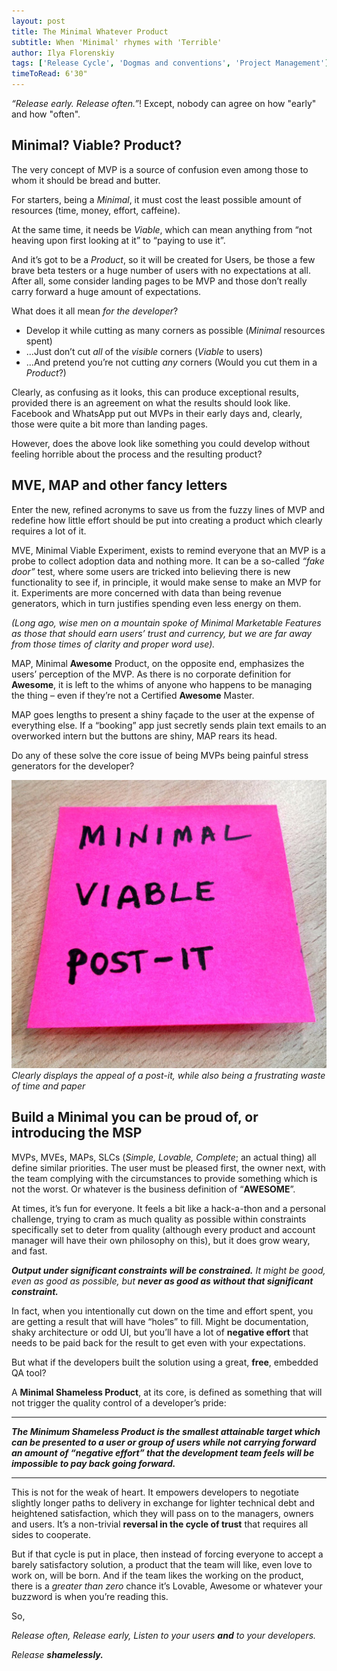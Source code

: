```yaml
---
layout: post
title: The Minimal Whatever Product
subtitle: When 'Minimal' rhymes with 'Terrible'
author: Ilya Florenskiy
tags: ['Release Cycle', 'Dogmas and conventions', 'Project Management']
timeToRead: 6'30"
---
```

_“Release early. Release often.”_! Except, nobody can agree on how "early" and how "often".

## Minimal? Viable? Product?
The very concept of MVP is a source of confusion even among those to whom it should be bread and butter.  

For starters, being a _Minimal_, it must cost the least possible amount of resources (time, money, effort, caffeine).  

At the same time, it needs be _Viable_, which can mean anything from “not heaving upon first looking at it” to “paying to use it”. 

And it’s got to be a _Product_, so it will be created for Users, be those a few brave beta testers or a huge number of users with no expectations at all. After all, some consider landing pages to be MVP and those don’t really carry forward a huge amount of expectations. 

What does it all mean _for the developer_?

- Develop it while cutting as many corners as possible (_Minimal_ resources spent) 
- ...Just don’t cut _all_ of the _visible_ corners (_Viable_ to users) 
- ...And pretend you’re not cutting _any_ corners (Would you cut them in a _Product_?) 

Clearly, as confusing as it looks, this can produce exceptional results, provided there is an agreement on what the results should look like. Facebook and WhatsApp put out MVPs in their early days and, clearly, those were quite a bit more than landing pages. 

However, does the above look like something you could develop without feeling horrible about the process and the resulting product? 

## MVE, MAP and other fancy letters
Enter the new, refined acronyms to save us from the fuzzy lines of MVP and redefine how little effort should be put into creating a product which clearly requires a lot of it.  

MVE, Minimal Viable Experiment, exists to remind everyone that an MVP is a probe to collect adoption data and nothing more. It can be a so-called _“fake door”_ test, where some users are tricked into believing there is new functionality to see if, in principle, it would make sense to make an MVP for it. Experiments are more concerned with data than being revenue generators, which in turn justifies spending even less energy on them. 

_(Long ago, wise men on a mountain spoke of Minimal Marketable Features as those that should earn users’ trust and currency, but we are far away from those times of clarity and proper word use)._

MAP, Minimal **Awesome** Product, on the opposite end, emphasizes the users’ perception of the MVP. As there is no corporate definition for **Awesome**, it is left to the whims of anyone who happens to be managing the thing – even if they’re not a Certified **Awesome** Master. 

MAP goes lengths to present a shiny façade to the user at the expense of everything else. If a “booking” app just secretly sends plain text emails to an overworked intern but the buttons are shiny, MAP rears its head. 

Do any of these solve the core issue of being MVPs being painful stress generators for the developer? 

 ![A post-it completely occupied by the sentence 'minimal viable post-it'](/assets/blog/mvp.jpg)
_Clearly displays the appeal of a post-it, while also being a frustrating waste of time and paper_

## Build a Minimal you can be proud of, or introducing the MSP
MVPs, MVEs, MAPs, SLCs (_Simple, Lovable, Complete_; an actual thing) all define similar priorities. The user must be pleased first, the owner next, with the team complying with the circumstances to provide something which is not the worst. Or whatever is the business definition of “**AWESOME**”. 

At times, it’s fun for everyone. It feels a bit like a hack-a-thon and a personal challenge, trying to cram as much quality as possible within constraints specifically set to deter from quality (although every product and account manager will have their own philosophy on this), but it does grow weary, and fast.  

_**Output under significant constraints will be constrained.** It might be good, even as good as possible, but **never as good as without that significant constraint.**_

In fact, when you intentionally cut down on the time and effort spent, you are getting a result that will have “holes” to fill. Might be documentation, shaky architecture or odd UI, but you’ll have a lot of **negative effort** that needs to be paid back for the result to get even with your expectations. 

But what if the developers built the solution using a great, **free**, embedded QA tool?  

A **Minimal Shameless Product**, at its core, is defined as something that will not trigger the quality control of a developer’s pride: 

---

_**The Minimum Shameless Product is the smallest attainable target which can be presented to a user or group of users while not carrying forward an amount of “negative effort” that the development team feels will be impossible to pay back going forward.**_

---

This is not for the weak of heart. It empowers developers to negotiate slightly longer paths to delivery in exchange for lighter technical debt and heightened satisfaction, which they will pass on to the managers, owners and users. It’s a non-trivial **reversal in the cycle of trust** that requires all sides to cooperate. 

But if that cycle is put in place, then instead of forcing everyone to accept a barely satisfactory solution, a product that the team will like, even love to work on, will be born. And if the team likes the working on the product, there is a _greater than zero_ chance it’s Lovable, Awesome or whatever your buzzword is when you’re reading this. 

So, 

_Release often, Release early, Listen to your users **and** to your developers._

_Release **shamelessly.**_